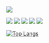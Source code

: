 
### 
<p>
    <a href='https://www.linkedin.com/in/arthur-de-dominicis-3b2a322a0/'> <img src='https://img.shields.io/badge/linkedin-blue'/></a> 
</p>
<p>
    <img src='https://img.shields.io/badge/C%23-239120?style=for-the-badge&logo=csharp&logoColor=white'/>
    <img src='https://img.shields.io/badge/HTML5-E34F26?style=for-the-badge&logo=html5&logoColor=white'/>
    <img src='https://img.shields.io/badge/Tailwind_CSS-38B2AC?style=for-the-badge&logo=tailwind-css&logoColor=white'/>
    <img src='https://img.shields.io/badge/Sass-CC6699?style=for-the-badge&logo=sass&logoColor=white'/>
    <img src='https://img.shields.io/badge/GitHub-100000?style=for-the-badge&logo=github&logoColor=white'/>
</p>

[![Top Langs](https://github-readme-stats.vercel.app/api/top-langs/?username=Achap05)](https://github.com/anuraghazra/github-readme-stats)

